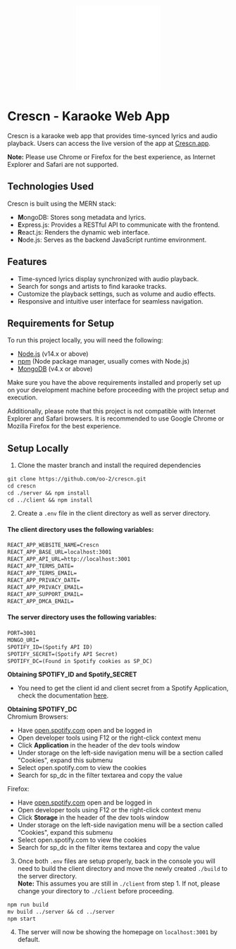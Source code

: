 
<p align="center">
  <a href="https://crescn.app" target="_blank" rel="noreferrer"> <img src="https://github.com/oo-2/crescn/blob/master/client/public/logo192.png" alt="Crescn Logo"/> </a>
</p>

# Crescn - Karaoke Web App
Crescn is a karaoke web app that provides time-synced lyrics and audio playback. Users can access the live version of the app at [Crescn.app](https://crescn.app).

**Note:** Please use Chrome or Firefox for the best experience, as Internet Explorer and Safari are not supported.

## Technologies Used

Crescn is built using the MERN stack:

-   **M**ongoDB: Stores song metadata and lyrics.
-   **E**xpress.js: Provides a RESTful API to communicate with the frontend.
-   **R**eact.js: Renders the dynamic web interface.
-   **N**ode.js: Serves as the backend JavaScript runtime environment.

## Features

- Time-synced lyrics display synchronized with audio playback.
- Search for songs and artists to find karaoke tracks.
- Customize the playback settings, such as volume and audio effects.
- Responsive and intuitive user interface for seamless navigation.

## Requirements for Setup

To run this project locally, you will need the following:

- [Node.js](https://nodejs.org/) (v14.x or above)
- [npm](https://www.npmjs.com/) (Node package manager, usually comes with Node.js)
- [MongoDB](https://www.mongodb.com/) (v4.x or above)

Make sure you have the above requirements installed and properly set up on your development machine before proceeding with the project setup and execution.

Additionally, please note that this project is not compatible with Internet Explorer and Safari browsers. It is recommended to use Google Chrome or Mozilla Firefox for the best experience.

## Setup Locally

1. Clone the master branch and install the required dependencies

```console 
git clone https://github.com/oo-2/crescn.git
cd crescn
cd ./server && npm install
cd ../client && npm install
```
2. Create a `.env` file in the client directory as well as server directory.

#### The client directory uses the following variables:
```
REACT_APP_WEBSITE_NAME=Crescn
REACT_APP_BASE_URL=localhost:3001
REACT_APP_API_URL=http://localhost:3001
REACT_APP_TERMS_DATE=
REACT_APP_TERMS_EMAIL=
REACT_APP_PRIVACY_DATE=
REACT_APP_PRIVACY_EMAIL=
REACT_APP_SUPPORT_EMAIL=
REACT_APP_DMCA_EMAIL=
```

#### The server directory uses the following variables:
```
PORT=3001
MONGO_URI=
SPOTIFY_ID=(Spotify API ID)
SPOTIFY_SECRET=(Spotify API Secret)
SPOTIFY_DC=(Found in Spotify cookies as SP_DC)
```
**Obtaining SPOTIFY_ID and Spotify_SECRET**
- You need to get the client id and client secret from a Spotify Application, check the documentation [here](https://developer.spotify.com/documentation/web-api).

**Obtaining SPOTIFY_DC**\
Chromium Browsers:
- Have [open.spotify.com](https://open.spotify.com) open and be logged in
- Open developer tools using F12 or the right-click context menu
- Click **Application** in the header of the dev tools window
- Under storage on the left-side navigation menu will be a section called "Cookies", expand this submenu
- Select open.spotify.com to view the cookies
- Search for sp_dc in the filter textarea and copy the value

Firefox:
- Have [open.spotify.com](https://open.spotify.com) open and be logged in
- Open developer tools using F12 or the right-click context menu
- Click **Storage** in the header of the dev tools window
- Under storage on the left-side navigation menu will be a section called "Cookies", expand this submenu
- Select open.spotify.com to view the cookies
- Search for sp_dc in the filter items textarea and copy the value


3. Once both `.env` files are setup properly, back in the console you will need to build the client directory and move the newly created `./build` to the server directory. \
**Note:** This assumes you are still in `./client` from step 1. If not, please change your directory to `./client` before proceeding.
```console 
npm run build
mv build ../server && cd ../server
npm start
```
4. The server will now be showing the homepage on `localhost:3001` by default.

